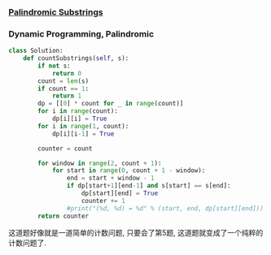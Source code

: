 ### [Palindromic Substrings](https://leetcode.com/problems/palindromic-substrings/)


### Dynamic Programming, Palindromic

```Python
class Solution:
    def countSubstrings(self, s):
        if not s:
            return 0
        count = len(s)
        if count == 1:
            return 1
        dp = [[0] * count for _ in range(count)]
        for i in range(count):
            dp[i][i] = True
        for i in range(1, count):
            dp[i][i-1] = True

        counter = count

        for window in range(2, count + 1):
            for start in range(0, count + 1 - window):
                end = start + window - 1
                if dp[start+1][end-1] and s[start] == s[end]:
                    dp[start][end] = True
                    counter += 1
                #print("(%d, %d) = %d" % (start, end, dp[start][end]))
        return counter
```

这道题好像就是一道简单的计数问题, 只要会了第5题, 这道题就变成了一个纯粹的计数问题了.
